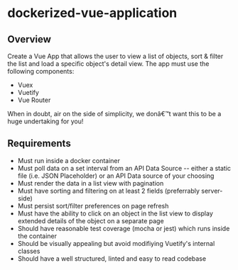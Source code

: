 # dockerized-vue-application

## Overview

Create a Vue App that allows the user to view a list of objects, sort & filter the list and load a specific object's detail view. The app must use the following components:

- Vuex
- Vuetify
- Vue Router

When in doubt, air on the side of simplicity, we donâ€™t want this to be a huge undertaking for you!

## Requirements

- Must run inside a docker container
- Must poll data on a set interval from an API Data Source -- either a static file (i.e. JSON Placeholder) or an API Data source of your choosing
- Must render the data in a list view with pagination
- Must have sorting and filtering on at least 2 fields (preferrably server-side)
- Must persist sort/filter preferences on page refresh
- Must have the ability to click on an object in the list view to display extended details of the object on a separate page
- Should have reasonable test coverage (mocha or jest) which runs inside the container
- Should be visually appealing but avoid modifiying Vuetify's internal classes
- Should have a well structured, linted and easy to read codebase
